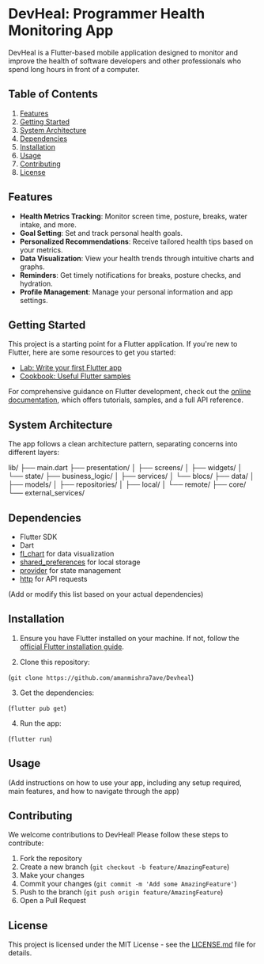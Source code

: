 # DevHeal: Programmer Health Monitoring App

DevHeal is a Flutter-based mobile application designed to monitor and improve the health of software developers and other professionals who spend long hours in front of a computer.

## Table of Contents

1. [Features](#features)
2. [Getting Started](#getting-started)
3. [System Architecture](#system-architecture)
4. [Dependencies](#dependencies)
5. [Installation](#installation)
6. [Usage](#usage)
7. [Contributing](#contributing)
8. [License](#license)

## Features

- **Health Metrics Tracking**: Monitor screen time, posture, breaks, water intake, and more.
- **Goal Setting**: Set and track personal health goals.
- **Personalized Recommendations**: Receive tailored health tips based on your metrics.
- **Data Visualization**: View your health trends through intuitive charts and graphs.
- **Reminders**: Get timely notifications for breaks, posture checks, and hydration.
- **Profile Management**: Manage your personal information and app settings.

## Getting Started

This project is a starting point for a Flutter application. If you're new to Flutter, here are some resources to get you started:

- [Lab: Write your first Flutter app](https://docs.flutter.dev/get-started/codelab)
- [Cookbook: Useful Flutter samples](https://docs.flutter.dev/cookbook)

For comprehensive guidance on Flutter development, check out the [online documentation](https://docs.flutter.dev/), which offers tutorials, samples, and a full API reference.

## System Architecture

The app follows a clean architecture pattern, separating concerns into different layers:

lib/
├── main.dart
├── presentation/
│   ├── screens/
│   ├── widgets/
│   └── state/
├── business_logic/
│   ├── services/
│   └── blocs/
├── data/
│   ├── models/
│   ├── repositories/
│   ├── local/
│   └── remote/
├── core/
└── external_services/

## Dependencies

- Flutter SDK
- Dart
- [fl_chart](https://pub.dev/packages/fl_chart) for data visualization
- [shared_preferences](https://pub.dev/packages/shared_preferences) for local storage
- [provider](https://pub.dev/packages/provider) for state management
- [http](https://pub.dev/packages/http) for API requests

(Add or modify this list based on your actual dependencies)

## Installation

1. Ensure you have Flutter installed on your machine. If not, follow the [official Flutter installation guide](https://flutter.dev/docs/get-started/install).

2. Clone this repository:

(`git clone https://github.com/amanmishra7ave/Devheal`)

3. Get the dependencies:

(`flutter pub get`)

4. Run the app:

(`flutter run`)


## Usage

(Add instructions on how to use your app, including any setup required, main features, and how to navigate through the app)

## Contributing

We welcome contributions to DevHeal! Please follow these steps to contribute:

1. Fork the repository
2. Create a new branch (`git checkout -b feature/AmazingFeature`)
3. Make your changes
4. Commit your changes (`git commit -m 'Add some AmazingFeature'`)
5. Push to the branch (`git push origin feature/AmazingFeature`)
6. Open a Pull Request

## License

This project is licensed under the MIT License - see the [LICENSE.md](LICENSE.md) file for details.